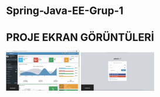 # Spring-Java-EE-Grup-1
# PROJE EKRAN GÖRÜNTÜLERİ
<p>
  
<a href="https://github.com/hakanozer/Spring-Java-EE-Grup-1/blob/master/img/1.png" target="_blank">
<img src="https://github.com/hakanozer/Spring-Java-EE-Grup-1/blob/master/img/1.png" width="200" style="max-width:100%;"></a>


<a href="https://github.com/hakanozer/Spring-Java-EE-Grup-1/blob/master/img/2.png" target="_blank">
<img src="https://github.com/hakanozer/Spring-Java-EE-Grup-1/blob/master/img/2.png" width="200" style="max-width:100%;"></a>


</p>
